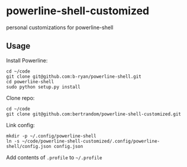 # powerline-shell-customized
personal customizations for powerline-shell

## Usage

Install Powerline:
```
cd ~/code
git clone git@github.com:b-ryan/powerline-shell.git
cd powerline-shell
sudo python setup.py install
```

Clone repo:
```
cd ~/code
git clone git@github.com:bertrandom/powerline-shell-customized.git
```

Link config:
```
mkdir -p ~/.config/powerline-shell
ln -s ~/code/powerline-shell-customized/.config/powerline-shell/config.json config.json
```

Add contents of `.profile` to `~/.profile`
